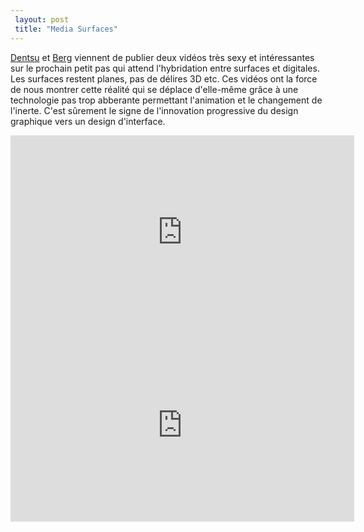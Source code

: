 ```yaml
---
 layout: post
 title: "Media Surfaces"
---
```


<a href="http://www.dentsulondon.com/blog/2010/11/03/mediasurfaces/">Dentsu</a> et <a href="http://berglondon.com/blog/2010/11/03/media-surfaces-the-journey/">Berg</a> viennent de publier deux vidéos très sexy et intéressantes sur le prochain petit pas qui attend l'hybridation entre surfaces et digitales. Les surfaces restent planes, pas de délires 3D etc. Ces vidéos ont la force de nous montrer cette réalité  qui se déplace d'elle-même grâce à une technologie pas trop abberante permettant l'animation et le changement de l'inerte. C'est sûrement le signe de l'innovation progressive du design graphique vers un design d'interface.

<iframe src="http://player.vimeo.com/video/16423237?byline=0&amp;portrait=0&amp;color=ffffff" width="550" height="309" frameborder="0"></iframe>


<iframe src="http://player.vimeo.com/video/16423199?byline=0&amp;portrait=0&amp;color=ffffff" width="550" height="309" frameborder="0"></iframe>
